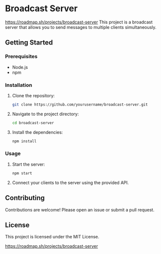 # Broadcast Server
https://roadmap.sh/projects/broadcast-server
This project is a broadcast server that allows you to send messages to multiple clients simultaneously. 

## Getting Started

### Prerequisites

- Node.js
- npm

### Installation

1. Clone the repository:
    ```sh
    git clone https://github.com/yourusername/broadcast-server.git
    ```
2. Navigate to the project directory:
    ```sh
    cd broadcast-server
    ```
3. Install the dependencies:
    ```sh
    npm install
    ```

### Usage

1. Start the server:
    ```sh
    npm start
    ```
2. Connect your clients to the server using the provided API.

## Contributing

Contributions are welcome! Please open an issue or submit a pull request.

## License

This project is licensed under the MIT License.

https://roadmap.sh/projects/broadcast-server